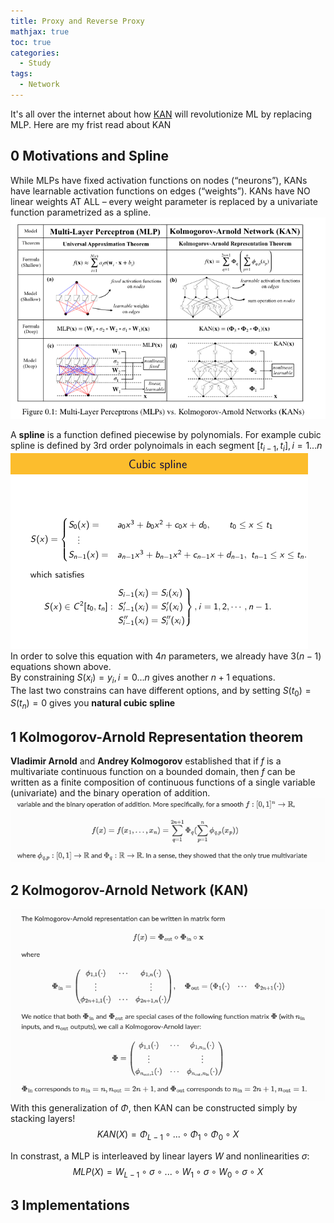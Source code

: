 ```yaml
---
title: Proxy and Reverse Proxy
mathjax: true
toc: true
categories:
  - Study
tags:
  - Network
---
```


It's all over the internet about how [KAN](https://arxiv.org/pdf/2404.19756) will revolutionize ML by replacing MLP. Here are my frist read about KAN

## 0 Motivations and Spline 
While MLPs have fixed activation functions on nodes (“neurons”), KANs have learnable
activation functions on edges (“weights”). KANs have NO linear weights AT ALL – every
weight parameter is replaced by a univariate function parametrized as a spline. 
![Alt text](/assets/images/2024/24-05-05-KAN_files/moti.png)

A **spline** is a function defined piecewise by polynomials. For example cubic spline is defined by 3rd order polynoimals in each segment $[t_{i-1}, t_i], i=1...n$
![Alt text](/assets/images/2024/24-05-05-KAN_files/cubicspine.png)  
In order to solve this equation with $4n$ parameters, we already have $3(n-1)$ equations shown above.   
By constraining $S(x_i)=y_i, i=0...n$ gives another $n+1$ equations.  
The last two constrains can have different options, and by setting $S(t_0)=S(t_n)=0$ gives you **natural cubic spline**


## 1 Kolmogorov-Arnold Representation theorem
**Vladimir Arnold** and **Andrey Kolmogorov** established that if $f$ is a multivariate continuous function on a bounded domain, then $f$ can be written as a finite composition of continuous functions of a single variable (univariate) and the binary operation of addition.
![Alt text](/assets/images/2024/24-05-05-KAN_files/KAR.png)

## 2 Kolmogorov-Arnold Network (KAN)
![Alt text](/assets/images/2024/24-05-05-KAN_files/KAN.png)  
With this generalization of $\Phi$, then KAN can be constructed simply by stacking layers!  
$$KAN(X)=\Phi_{L-1}\circ...\circ\Phi_1\circ\Phi_0\circ X$$

In constrast, a MLP is interleaved by linear layers $W$ and nonlinearities $\sigma$:
$$MLP(X)=W_{L-1}\circ\sigma\circ...\circ W_1\circ\sigma\circ W_0\circ\sigma\circ X$$

## 3 Implementations

